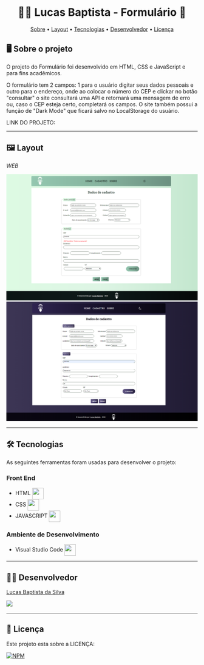 <h1 align="center"> 👨‍💻 Lucas Baptista - Formulário 🚀 </h1>

<p align="center">
 <a href="#-sobre-o-projeto">Sobre</a> •
 <a href="#-layout">Layout</a> • 
 <a href="#-tecnologias">Tecnologias</a> • 
 <a href="#-autor">Desenvolvedor</a> • 
 <a href="#user-content--licença">Licença</a>
</p>

## 🖥️ Sobre o projeto

O projeto do Formulário foi desenvolvido em HTML, CSS e JavaScript e para fins acadêmicos.

O formulário tem 2 campos: 1 para o usuário digitar seus dados pessoais e outro para o endereço, onde ao colocar o número do CEP e clickar no botão "consultar" o site consultará uma API e retornará uma mensagem de erro ou, caso o CEP esteja certo, completará os campos. 
O site também possui a função de "Dark Mode" que ficará salvo no LocalStorage do usuário.


LINK DO PROJETO: 

---

## 🖼️ Layout

_WEB_

![GK1](https://github.com/luscabap/lusca-projeto_formulario/blob/main/assets/Light-Theme.png)
![GK1](https://github.com/luscabap/lusca-projeto_formulario/blob/main/assets/Dark-Theme.png)

---

## 🛠 Tecnologias 

As seguintes ferramentas foram usadas para desenvolver o projeto:

### Front End
- HTML <img align="center" height="30" width="30" src="https://cdn.jsdelivr.net/gh/devicons/devicon/icons/html5/html5-original-wordmark.svg"/>
- CSS  <img align="center" height="30" width="30" src="https://cdn.jsdelivr.net/gh/devicons/devicon/icons/css3/css3-original-wordmark.svg"/>
- JAVASCRIPT <img align="center" height="30" width="30" src="https://cdn.jsdelivr.net/gh/devicons/devicon/icons/javascript/javascript-original.svg" />
          
          
### Ambiente de Desenvolvimento
- Visual Studio Code <img align="center" height="30" width="30" src="https://cdn.jsdelivr.net/gh/devicons/devicon/icons/vscode/vscode-original-wordmark.svg"/>

---

## 👨‍🎓 Desenvolvedor

<a href="https://www.linkedin.com/in/lucas-baptista-da-silva-133779233/">
Lucas Baptista da Silva</a>

<br/>

<a href = "mailto:lucasbaptistasilva.dev@gmail.com"><img src="https://img.shields.io/badge/-Gmail-%23333?style=for-the-badge&logo=gmail&logoColor=white"  target="_blank"></a>

---

## 📝 Licença

Este projeto esta sobre a LICENÇA:

[![NPM](https://img.shields.io/npm/l/react)](https://github.com/luscabap/lusca-projeto_formulario/blob/main/LICENCE)
